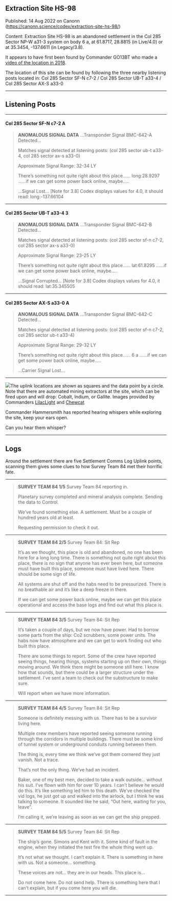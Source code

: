 ## Extraction Site HS-98

Published: 14 Aug 2022 on Canonn (https://canonn.science/codex/extraction-site-hs-98/)

Content: Extraction Site HS-98 is an abandoned settlement in the Col 285 Sector NP-W a31-3 system on body 6 a, at 61.8717, 28.8815 (in Live/4.0) or at 35.3454, -137.6611 (in Legacy/3.8).

It appears to have first been found by Commander GO13BT who made a [video of the location in 2018](https://www.youtube.com/watch?v=nA7gsZexgeI "https://www.youtube.com/watch?v=nA7gsZexgeI").

The location of this site can be found by following the three nearby listening posts located in:
Col 285 Sector SF-N c7-2 / Col 285 Sector UB-T a33-4 / Col 285 Sector AX-S a33-0

* * *

## Listening Posts

* * *

#### Col 285 Sector SF-N c7-2 A

> 
> **ANOMALOUS SIGNAL DATA**
> …Transponder Signal BMC-642-A Detected…
> 
> Matches signal detected at listening posts: (col 285 sector ub-t a33-4, col 285 sector ax-s a33-0)
> 
> Approximate Signal Range: 32-34 LY
> 
> There’s something not quite right about this place…… long:28.9297 ……if we can get some power back online, maybe…..
> 
> …Signal Lost…
> [Note for 3.8] Codex displays values for 4.0, it should read: long:-137.66104

* * *

#### Col 285 Sector UB-T a33-4 3

> 
> **ANOMALOUS SIGNAL DATA**
> …Transponder Signal BMC-642-B Detected…
> 
> Matches signal detected at listening posts: (col 285 sector sf-n c7-2, col 285 sector ax-s a33-0)
> 
> Approximate Signal Range: 23-25 LY
> 
> There’s something not quite right about this place…… lat:61.8295 ……if we can get some power back online, maybe…..
> 
> …Signal Corrupted…
> [Note for 3.8] Codex displays values for 4.0, it should read: lat:35.345505

* * *

#### Col 285 Sector AX-S a33-0 A

> 
> **ANOMALOUS SIGNAL DATA**
> …Transponder Signal BMC-642-C Detected…
> 
> Matches signal detected at listening posts: (col 285 sector sf-n c7-2, col 285 sector ub-t a33-4)
> 
> Approximate Signal Range: 29-32 LY
> 
> There’s something not quite right about this place…… 6 a ……if we can get some power back online, maybe…..
> 
> …Carrier Signal Lost…

* * *

![](https://canonn.science/wp-content/uploads/2022/08/Labeled_-_Col_285_Sector_NP-W_a31-3_6_a_LilacLight_2022-08-14_18-30-24-1024x576.png)The uplink locations are shown as squares and the data point by a circle. Note that there are automated mining extractors at the site, which can be fired upon and will drop: Cobalt, Indium, or Gallite. Images provided by Commanders [LilacLight](https://canonn.science/user/lilaclight/ "https://canonn.science/user/lilaclight/") and [Chewcat](https://canonn.science/user/chewcat1/)

Commander Hammersmith has reported hearing whispers while exploring the site, keep your ears open.

Can you hear them whisper?

* * *

## Logs

Around the settlement there are five Settlement Comms Log Uplink points, scanning them gives some clues to how Survey Team 84 met their horrific fate.

* * *

> 
> **SURVEY TEAM 84 1/5**
> Survey Team 84 reporting in.
> 
> Planetary survey completed and mineral analysis complete. Sending the data to Control.
> 
> We’ve found something else. A settlement. Must be a couple of hundred years old at least.
> 
> Requesting permission to check it out.

* * *

> 
> **SURVEY TEAM 84 2/5**
> Survey Team 84: Sit Rep
> 
> It’s as we thought, this place is old and abandoned, no one has been here for a long long time. There is something not quite right about this place, there is no sign that anyone has ever been here, but someone must have built this place, someone must have lived here. There should be some sign of life.
> 
> All systems are shut off and the habs need to be pressurized. There is no breathable air and it’s like a deep freeze in there.
> 
> If we can get some power back online, maybe we can get this place operational and access the base logs and find out what this place is.

* * *

> 
> **SURVEY TEAM 84 3/5**
> Survey Team 84: Sit Rep
> 
> It’s taken a couple of days, but we now have power. Had to borrow some parts from the ship: Co2 scrubbers, some power units. The habs now have atmosphere and we can get to work finding out who built this place.
> 
> There are some things to report. Some of the crew have reported seeing things, hearing things, systems starting up on their own, things moving around. We think there might be someone still here. I know how that sounds, but there could be a larger structure under the settlement. I’ve sent a team to check out the substructure to make sure.
> 
> Will report when we have more information.

* * *

> 
> **SURVEY TEAM 84 4/5**
> Survey Team 84: Sit Rep
> 
> Someone is definitely messing with us. There has to be a survivor living here.
> 
> Multiple crew members have reported seeing someone running through the corridors in multiple buildings. There must be some kind of tunnel system or underground conduits running between them.
> 
> The thing is, every time we think we’ve got them cornered they just vanish. Not a trace.
> 
> That’s not the only thing. We’ve had an incident.
> 
> Baker, one of my best men, decided to take a walk outside… without his suit. I’ve flown with him for over 10 years. I can’t believe he would do this. It’s like something led him to this death. We’ve checked the vid logs, he just got up and walked into the airlock, but I think he was talking to someone. It sounded like he said, “Out here, waiting for you, leave”.
> 
> I’m calling it, we’re leaving as soon as we can get the ship prepped.

* * *

> 
> **SURVEY TEAM 84 5/5**
> Survey Team 84: Sit Rep
> 
> The ship’s gone. Simons and Kent with it. Some kind of fault in the engine, when they initiated the test fire the whole thing went up.
> 
> It’s not what we thought. I can’t explain it. There is something in here with us. Not a someone… something.
> 
> These voices are not… they are in our heads. This place is…
> 
> Do not come here. Do not send help. There is something here that I can’t explain, but if you come here you will die.

* * *